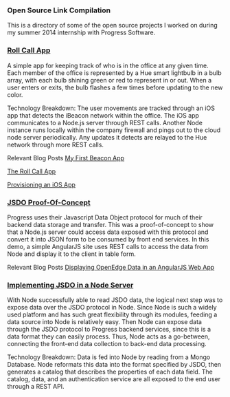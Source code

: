 ### Open Source Link Compilation
This is a directory of some of the open source projects I worked on during my summer 2014 internship with Progress Software.

### [Roll Call App](https://github.com/progress/roll-call) 
A simple app for keeping track of who is in the office at any given time. Each member of the office is represented by a Hue smart lightbulb in a bulb array, with each bulb shining green or red to represent in or out. When a user enters or exits, the bulb flashes a few times before updating to the new color.

Technology Breakdown: The user movements are tracked through an iOS app that detects the iBeacon network within the office. The iOS app communicates to a Node.js server through REST calls. Another Node instance runs locally within the company firewall and pings out to the cloud node server periodically. Any updates it detects are relayed to the Hue network through more REST calls. 

Relevant Blog Posts
[My First Beacon App](http://dcinglis.wordpress.com/2014/06/27/my-first-beacon-app/)

[The Roll Call App](http://dcinglis.wordpress.com/2014/07/15/the-roll-call-app-integrating-beacons-with-node-js-and-mongodb/)

[Provisioning an iOS App](http://dcinglis.wordpress.com/2014/08/21/provisioning-an-ios-app-for-ad-hoc-testing/)

### [JSDO Proof-Of-Concept](https://github.com/progress/angular-jsdo-demo)
Progress uses their Javascript Data Object protocol for much of their backend data storage and transfer. This was a proof-of-concept to show that a Node.js server could access data exposed with this protocol and convert it into JSON form to be consumed by front end services. In this demo, a simple AngularJS site uses REST calls to access the data from Node and display it to the client in table form. 

Relevant Blog Posts
[Displaying OpenEdge Data in an AngularJS Web App](http://dcinglis.wordpress.com/2014/08/19/display-openedge-data-in-an-angularjs-web-app/) 

### [Implementing JSDO in a Node Server](https://github.com/progress/jsdo-node)
With Node successfully able to read JSDO data, the logical next step was to expose data over the JSDO protocol in Node. Since Node is such a widely used platform and has such great flexibility through its modules, feeding a data source into Node is relatively easy. Then Node can expose data through the JSDO protocol to Progress backend services, since this is a data format they can easily process. Thus, Node acts as a go-between, connecting the front-end data collection to back-end data processing. 

Technology Breakdown:
Data is fed into Node by reading from a Mongo Database. Node reformats this data into the format specified by JSDO, then generates a catalog that describes the properties of each data field. The catalog, data, and an authentication service are all exposed to the end user through a REST API.


    